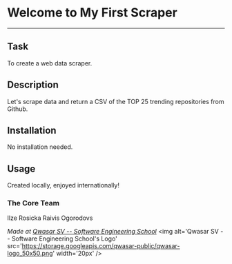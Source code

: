 # Welcome to My First Scraper
***

## Task
To create a web data scraper.

## Description
Let's scrape data and return a CSV of the TOP 25 trending repositories from Github.

## Installation
No installation needed.

## Usage
Created locally, enjoyed internationally!

### The Core Team
Ilze Rosicka
Raivis Ogorodovs

<span><i>Made at <a href='https://qwasar.io'>Qwasar SV -- Software Engineering School</a></i></span>
<span><img alt='Qwasar SV -- Software Engineering School's Logo' src='https://storage.googleapis.com/qwasar-public/qwasar-logo_50x50.png' width='20px' /></span>
